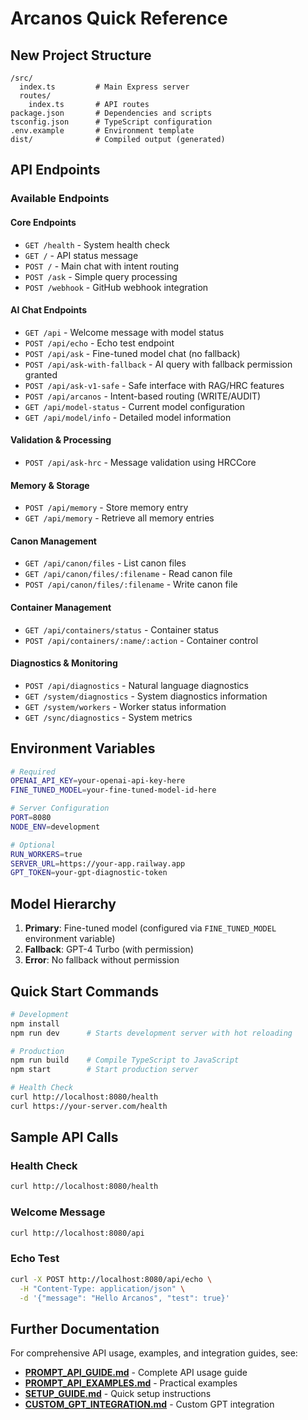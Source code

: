 # Arcanos Quick Reference

## New Project Structure

```
/src/
  index.ts         # Main Express server
  routes/
    index.ts       # API routes
package.json       # Dependencies and scripts  
tsconfig.json      # TypeScript configuration
.env.example       # Environment template
dist/              # Compiled output (generated)
```

## API Endpoints

### Available Endpoints

#### Core Endpoints
- `GET /health` - System health check
- `GET /` - API status message
- `POST /` - Main chat with intent routing
- `POST /ask` - Simple query processing
- `POST /webhook` - GitHub webhook integration

#### AI Chat Endpoints
- `GET /api` - Welcome message with model status
- `POST /api/echo` - Echo test endpoint
- `POST /api/ask` - Fine-tuned model chat (no fallback)
- `POST /api/ask-with-fallback` - AI query with fallback permission granted
- `POST /api/ask-v1-safe` - Safe interface with RAG/HRC features
- `POST /api/arcanos` - Intent-based routing (WRITE/AUDIT)
- `GET /api/model-status` - Current model configuration
- `GET /api/model/info` - Detailed model information

#### Validation & Processing
- `POST /api/ask-hrc` - Message validation using HRCCore

#### Memory & Storage
- `POST /api/memory` - Store memory entry
- `GET /api/memory` - Retrieve all memory entries

#### Canon Management
- `GET /api/canon/files` - List canon files
- `GET /api/canon/files/:filename` - Read canon file
- `POST /api/canon/files/:filename` - Write canon file

#### Container Management
- `GET /api/containers/status` - Container status
- `POST /api/containers/:name/:action` - Container control

#### Diagnostics & Monitoring
- `POST /api/diagnostics` - Natural language diagnostics
- `GET /system/diagnostics` - System diagnostics information
- `GET /system/workers` - Worker status information
- `GET /sync/diagnostics` - System metrics

## Environment Variables

```bash
# Required
OPENAI_API_KEY=your-openai-api-key-here
FINE_TUNED_MODEL=your-fine-tuned-model-id-here

# Server Configuration
PORT=8080
NODE_ENV=development

# Optional
RUN_WORKERS=true
SERVER_URL=https://your-app.railway.app
GPT_TOKEN=your-gpt-diagnostic-token
```

## Model Hierarchy

1. **Primary**: Fine-tuned model (configured via `FINE_TUNED_MODEL` environment variable)
2. **Fallback**: GPT-4 Turbo (with permission)
3. **Error**: No fallback without permission

## Quick Start Commands

```bash
# Development
npm install
npm run dev      # Starts development server with hot reloading

# Production
npm run build    # Compile TypeScript to JavaScript
npm start        # Start production server

# Health Check
curl http://localhost:8080/health
curl https://your-server.com/health
```

## Sample API Calls

### Health Check
```bash
curl http://localhost:8080/health
```

### Welcome Message
```bash
curl http://localhost:8080/api
```

### Echo Test
```bash
curl -X POST http://localhost:8080/api/echo \
  -H "Content-Type: application/json" \
  -d '{"message": "Hello Arcanos", "test": true}'
```

## Further Documentation

For comprehensive API usage, examples, and integration guides, see:

- **[PROMPT_API_GUIDE.md](./PROMPT_API_GUIDE.md)** - Complete API usage guide
- **[PROMPT_API_EXAMPLES.md](./PROMPT_API_EXAMPLES.md)** - Practical examples
- **[SETUP_GUIDE.md](./SETUP_GUIDE.md)** - Quick setup instructions
- **[CUSTOM_GPT_INTEGRATION.md](./CUSTOM_GPT_INTEGRATION.md)** - Custom GPT integration